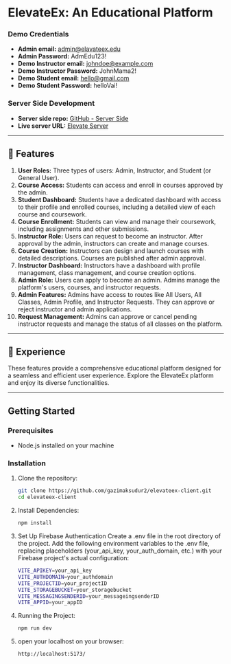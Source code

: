 # ElevateEx: An Educational Platform

### Demo Credentials
- **Admin email:** admin@elavateex.edu
- **Admin Password:** AdmEdu123!
- **Demo Instructor email:** johndoe@example.com
- **Demo Instructor Password:** JohnMama2!
- **Demo Student email:** hello@gmail.com
- **Demo Student Password:** helloVai!

### Server Side Development
- **Server side repo:** [GitHub - Server Side](https://github.com/programming-hero-web-course1/b9a12-server-side-gazimaksudur2)
- **Live server URL:** [Elevate Server](https://elevate-dusky-nine.vercel.app)

---

## 🌟 Features

1. **User Roles:** Three types of users: Admin, Instructor, and Student (or General User).
2. **Course Access:** Students can access and enroll in courses approved by the admin.
3. **Student Dashboard:** Students have a dedicated dashboard with access to their profile and enrolled courses, including a detailed view of each course and coursework.
4. **Course Enrollment:** Students can view and manage their coursework, including assignments and other submissions.
5. **Instructor Role:** Users can request to become an instructor. After approval by the admin, instructors can create and manage courses.
6. **Course Creation:** Instructors can design and launch courses with detailed descriptions. Courses are published after admin approval.
7. **Instructor Dashboard:** Instructors have a dashboard with profile management, class management, and course creation options.
8. **Admin Role:** Users can apply to become an admin. Admins manage the platform's users, courses, and instructor requests.
9. **Admin Features:** Admins have access to routes like All Users, All Classes, Admin Profile, and Instructor Requests. They can approve or reject instructor and admin applications.
10. **Request Management:** Admins can approve or cancel pending instructor requests and manage the status of all classes on the platform.

---

## 🚀 Experience
These features provide a comprehensive educational platform designed for a seamless and efficient user experience. Explore the ElevateEx platform and enjoy its diverse functionalities.

---

## Getting Started

### Prerequisites
- Node.js installed on your machine

### Installation
1. Clone the repository:
   ```bash
   git clone https://github.com/gazimaksudur2/elevateex-client.git
   cd elevateex-client

2. Install Dependencies:
   ```bash
   npm install

3. Set Up Firebase Authentication
   Create a .env file in the root directory of the project.
   Add the following environment variables to the .env file, replacing placeholders (your_api_key, your_auth_domain, etc.) with your Firebase project's actual configuration:
   ```bash
   VITE_APIKEY=your_api_key
   VITE_AUTHDOMAIN=your_authdomain
   VITE_PROJECTID=your_projectID
   VITE_STORAGEBUCKET=your_storagebucket
   VITE_MESSAGINGSENDERID=your_messageingsenderID
   VITE_APPID=your_appID
   
4. Running the Project:
   ```bash
   npm run dev

5. open your localhost on your browser:
   ```bash
   http://localhost:5173/





